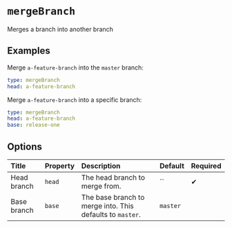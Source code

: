 # `mergeBranch`

Merges a branch into another branch

## Examples

Merge `a-feature-branch` into the `master` branch:

```yaml
type: mergeBranch
head: a-feature-branch
```

Merge `a-feature-branch` into a specific branch:

```yaml
type: mergeBranch
head: a-feature-branch
base: release-one
```

## Options

| Title | Property | Description | Default | Required |
| :---- | :--- | :---------- | :------ | :------- |
| Head branch | `head` | The head branch to merge from. | `` | ✔ |
| Base branch | `base` | The base branch to merge into. This defaults to `master`. | `master` |  |

